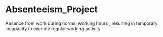 # Absenteeism_Project
Absence from work during normal working hours , resulting in temporary incapacity to execute regular working activity.
